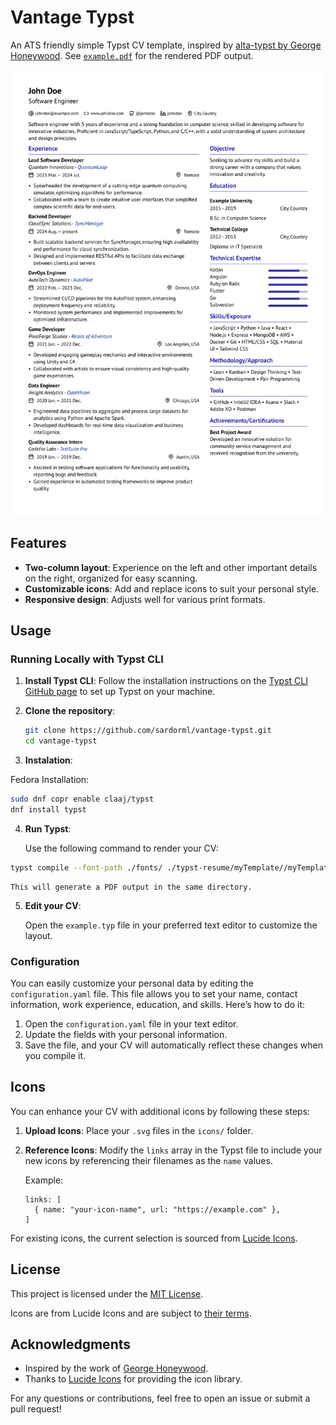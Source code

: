 # Vantage Typst

An ATS friendly simple Typst CV template, inspired by [alta-typst by George Honeywood](https://github.com/GeorgeHoneywood/alta-typst). See [`example.pdf`](example.pdf) for the rendered PDF output.

![Preview](screenshot.png)

## Features

- **Two-column layout**: Experience on the left and other important details on the right, organized for easy scanning.
- **Customizable icons**: Add and replace icons to suit your personal style.
- **Responsive design**: Adjusts well for various print formats.

## Usage

### Running Locally with Typst CLI

1. **Install Typst CLI**: Follow the installation instructions on the [Typst CLI GitHub page](https://github.com/typst/typst#installation) to set up Typst on your machine.

2. **Clone the repository**:

   ```bash
   git clone https://github.com/sardorml/vantage-typst.git
   cd vantage-typst
   ```

3. **Instalation**:

Fedora Installation:

```bash
sudo dnf copr enable claaj/typst
dnf install typst
```

4.  **Run Typst**:

    Use the following command to render your CV:

```bash
typst compile --font-path ./fonts/ ./typst-resume/myTemplate//myTemplate.typ --root .
```

    This will generate a PDF output in the same directory.

5.  **Edit your CV**:

    Open the `example.typ` file in your preferred text editor to customize the layout.

### Configuration

You can easily customize your personal data by editing the `configuration.yaml` file. This file allows you to set your name, contact information, work experience, education, and skills. Here’s how to do it:

1. Open the `configuration.yaml` file in your text editor.
2. Update the fields with your personal information.
3. Save the file, and your CV will automatically reflect these changes when you compile it.

## Icons

You can enhance your CV with additional icons by following these steps:

1. **Upload Icons**: Place your `.svg` files in the `icons/` folder.

2. **Reference Icons**: Modify the `links` array in the Typst file to include your new icons by referencing their filenames as the `name` values.

   Example:

   ```typst
   links: [
     { name: "your-icon-name", url: "https://example.com" },
   ]
   ```

For existing icons, the current selection is sourced from [Lucide Icons](https://lucide.dev/icons/).

## License

This project is licensed under the [MIT License](./LICENSE).

Icons are from Lucide Icons and are subject to [their terms](https://lucide.dev/license).

## Acknowledgments

- Inspired by the work of [George Honeywood](https://github.com/GeorgeHoneywood/alta-typst).
- Thanks to [Lucide Icons](https://lucide.dev/icons/) for providing the icon library.

For any questions or contributions, feel free to open an issue or submit a pull request!
